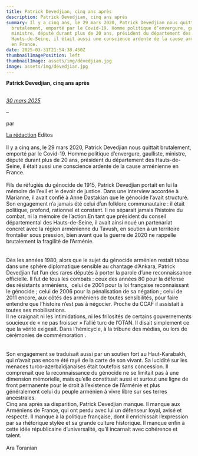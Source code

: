 ```yaml
---
title: Patrick Devedjian, cinq ans après
description: Patrick Devedjian, cinq ans après
summary: Il y a cinq ans, le 29 mars 2020, Patrick Devedjian nous quittait
  brutalement, emporté par le Covid-19. Homme politique d’envergure, gaulliste,
  ministre, député durant plus de 20 ans, président du département des
  Hauts-de-Seine, il était aussi une conscience ardente de la cause arménienne
  en France.
date: 2025-03-31T21:54:38.450Z
thumbnailImagePosition: left
thumbnailImage: assets/img/dévedjian.jpg
image: assets/img/dévedjian.jpg
---
```

**Patrick Devedjian, cinq ans après**

\
*[30 mars 2025](https://www.armenews.com/patrick-devedjian-cinq-ans-apres/)*

–

par

[La rédaction](https://www.armenews.com/author/toranian/) Editos\
\
Il y a cinq ans, le 29 mars 2020, Patrick Devedjian nous quittait brutalement, emporté par le Covid-19. Homme politique d’envergure, gaulliste, ministre, député durant plus de 20 ans, président du département des Hauts-de-Seine, il était aussi une conscience ardente de la cause arménienne en France.\
\
Fils de réfugiés du génocide de 1915, Patrick Devedjian portait en lui la mémoire de l’exil et le devoir de justice. Dans une interview accordée à Marianne, il avait confié à Anne Dastakian que le génocide l’avait structuré. Son engagement n’a jamais été celui d’un folklore communautaire : il était politique, profond, rationnel et constant. Il ne séparait jamais l’histoire du combat, ni la mémoire de l’action.En tant que président du conseil départemental des Hauts-de-Seine, il avait ainsi noué un partenariat concret avec la région arménienne du Tavush, en soutien à un territoire frontalier sous pression, bien avant que la guerre de 2020 ne rappelle brutalement la fragilité de l’Arménie.\
\
\
Dès les années 1980, alors que le sujet du génocide arménien restait tabou dans une sphère diplomatique sensible au chantage d’Ankara, Patrick Devedjian fut l’un des rares députés à porter la parole d’une reconnaissance officielle. Il fut de tous les combats : ceux des années 80 pour la défense des résistants arméniens,  celui de 2001 pour la loi française reconnaissant le génocide ; celui de 2006 pour la pénalisation de sa négation ; celui de 2011 encore, aux côtés des arméniens de toutes sensibilités, pour faire entendre que l’histoire n’est pas à négocier. Proche du CCAF il assistait à toutes ses mobilisations.\
Il ne craignait ni les intimidations, ni les frilosités de certains gouvernements soucieux de « ne pas froisser » l’allié turc de l’OTAN. Il disait simplement ce que la vérité exigeait. Dans l’hémicycle, à la tribune des médias, ou lors de cérémonies de commémoration .\
\
\
Son engagement se traduisait aussi par un soutien fort au Haut-Karabakh, qui n’avait pas encore été rayé de la carte de son vivant. Sa lucidité sur les menaces turco-azerbaïdjanaises était toutefois sans concession. Il comprenait que la reconnaissance du génocide ne se limitait pas à une dimension mémorielle, mais qu’elle constituait aussi et surtout une ligne de front permanente pour le droit à l’existence de l’Arménie et plus généralement celui du peuple arménien à vivre libre sur ses terres ancestrales.\
Cinq ans après sa disparition, Patrick Devedjian manque. Il manque aux Arméniens de France, qui ont perdu avec lui un défenseur loyal, avisé et respecté. Il manque à la politique française, dont il enrichissait l’expression par sa rhétorique stylée et sa grande culture historique. Il manque enfin à cette idée républicaine d’universalité, qu’il incarnait avec cohérence et talent.\
\
Ara Toranian